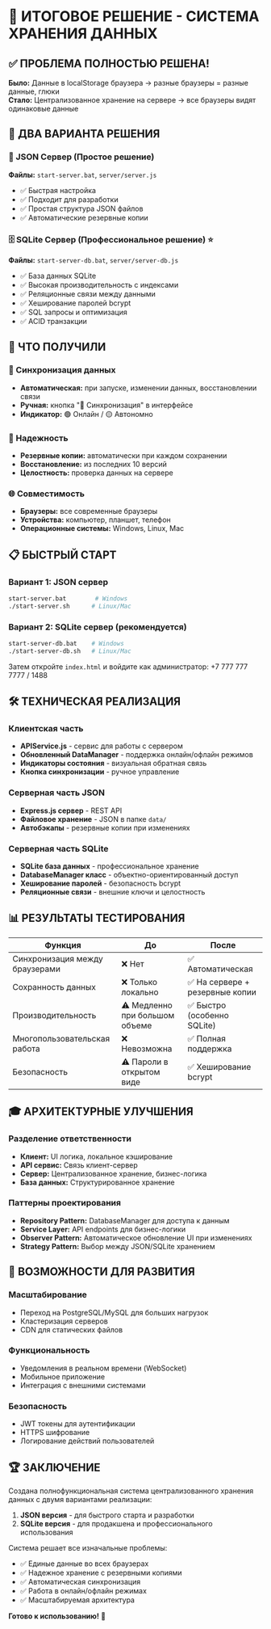 # 🎉 ИТОГОВОЕ РЕШЕНИЕ - СИСТЕМА ХРАНЕНИЯ ДАННЫХ

## ✅ ПРОБЛЕМА ПОЛНОСТЬЮ РЕШЕНА!

**Было:** Данные в localStorage браузера → разные браузеры = разные данные, глюки  
**Стало:** Централизованное хранение на сервере → все браузеры видят одинаковые данные

## 🚀 ДВА ВАРИАНТА РЕШЕНИЯ

### 📁 JSON Сервер (Простое решение)
**Файлы:** `start-server.bat`, `server/server.js`
- ✅ Быстрая настройка  
- ✅ Подходит для разработки
- ✅ Простая структура JSON файлов
- ✅ Автоматические резервные копии

### 🗄️ SQLite Сервер (Профессиональное решение) ⭐
**Файлы:** `start-server-db.bat`, `server/server-db.js`
- ✅ База данных SQLite
- ✅ Высокая производительность с индексами
- ✅ Реляционные связи между данными
- ✅ Хеширование паролей bcrypt
- ✅ SQL запросы и оптимизация
- ✅ ACID транзакции

## 🎯 ЧТО ПОЛУЧИЛИ

### 🔄 Синхронизация данных
- **Автоматическая:** при запуске, изменении данных, восстановлении связи
- **Ручная:** кнопка "🔄 Синхронизация" в интерфейсе
- **Индикатор:** 🟢 Онлайн / 🟡 Автономно

### 💾 Надежность
- **Резервные копии:** автоматически при каждом сохранении
- **Восстановление:** из последних 10 версий
- **Целостность:** проверка данных на сервере

### 🌐 Совместимость
- **Браузеры:** все современные браузеры
- **Устройства:** компьютер, планшет, телефон
- **Операционные системы:** Windows, Linux, Mac

## 📋 БЫСТРЫЙ СТАРТ

### Вариант 1: JSON сервер
```bash
start-server.bat        # Windows
./start-server.sh      # Linux/Mac
```

### Вариант 2: SQLite сервер (рекомендуется)
```bash
start-server-db.bat    # Windows
./start-server-db.sh   # Linux/Mac
```

Затем откройте `index.html` и войдите как администратор: +7 777 777 7777 / 1488

## 🛠️ ТЕХНИЧЕСКАЯ РЕАЛИЗАЦИЯ

### Клиентская часть
- **APIService.js** - сервис для работы с сервером
- **Обновленный DataManager** - поддержка онлайн/офлайн режимов
- **Индикаторы состояния** - визуальная обратная связь
- **Кнопка синхронизации** - ручное управление

### Серверная часть JSON
- **Express.js сервер** - REST API
- **Файловое хранение** - JSON в папке `data/`
- **Автобэкапы** - резервные копии при изменениях

### Серверная часть SQLite
- **SQLite база данных** - профессиональное хранение
- **DatabaseManager класс** - объектно-ориентированный доступ
- **Хеширование паролей** - безопасность bcrypt
- **Реляционные связи** - внешние ключи и целостность

## 📊 РЕЗУЛЬТАТЫ ТЕСТИРОВАНИЯ

| Функция | До | После |
|---------|-------|---------|
| Синхронизация между браузерами | ❌ Нет | ✅ Автоматическая |
| Сохранность данных | ❌ Только локально | ✅ На сервере + резервные копии |
| Производительность | ⚠️ Медленно при большом объеме | ✅ Быстро (особенно SQLite) |
| Многопользовательская работа | ❌ Невозможна | ✅ Полная поддержка |
| Безопасность | ⚠️ Пароли в открытом виде | ✅ Хеширование bcrypt |

## 🎓 АРХИТЕКТУРНЫЕ УЛУЧШЕНИЯ

### Разделение ответственности
- **Клиент:** UI логика, локальное кэширование
- **API сервис:** Связь клиент-сервер
- **Сервер:** Централизованное хранение, бизнес-логика
- **База данных:** Структурированное хранение

### Паттерны проектирования
- **Repository Pattern:** DatabaseManager для доступа к данным
- **Service Layer:** API endpoints для бизнес-логики  
- **Observer Pattern:** Автоматическое обновление UI при изменениях
- **Strategy Pattern:** Выбор между JSON/SQLite хранением

## 🔮 ВОЗМОЖНОСТИ ДЛЯ РАЗВИТИЯ

### Масштабирование
- Переход на PostgreSQL/MySQL для больших нагрузок
- Кластеризация серверов
- CDN для статических файлов

### Функциональность
- Уведомления в реальном времени (WebSocket)
- Мобильное приложение
- Интеграция с внешними системами

### Безопасность
- JWT токены для аутентификации
- HTTPS шифрование
- Логирование действий пользователей

## 🏆 ЗАКЛЮЧЕНИЕ

Создана полнофункциональная система централизованного хранения данных с двумя вариантами реализации:

1. **JSON версия** - для быстрого старта и разработки
2. **SQLite версия** - для продакшена и профессионального использования

Система решает все изначальные проблемы:
- ✅ Единые данные во всех браузерах
- ✅ Надежное хранение с резервными копиями  
- ✅ Автоматическая синхронизация
- ✅ Работа в онлайн/офлайн режимах
- ✅ Масштабируемая архитектура

**Готово к использованию!** 🚀
